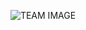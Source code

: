 <p align="center">
  <img src="https://github.com/user-attachments/assets/d020da03-d5b3-4ab5-b791-6cd9c7278578" alt="TEAM IMAGE" />
  <!-- 팀원 소개 -->

  
<!--  <h1>Projects</h1> -->
  <!-- 팀 프로젝트 소개 -->
<!--   <a href="https://daemawiki.xquare.app/">
    <img src="https://github.com/user-attachments/assets/57a07ad1-d6a1-4074-92d8-b441b9b6fb72" alt="DAEMAWIKI BANNER IMAGE" />
  </a> -->
</p>

